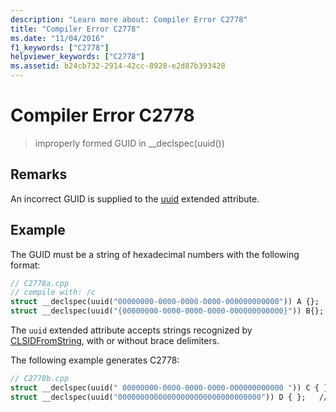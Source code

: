 ```yaml
---
description: "Learn more about: Compiler Error C2778"
title: "Compiler Error C2778"
ms.date: "11/04/2016"
f1_keywords: ["C2778"]
helpviewer_keywords: ["C2778"]
ms.assetid: b24cb732-2914-42cc-8928-e2d87b393428
---
```

# Compiler Error C2778

> improperly formed GUID in __declspec(uuid())

## Remarks

An incorrect GUID is supplied to the [uuid](../../cpp/uuid-cpp.md) extended attribute.

## Example

The GUID must be a string of hexadecimal numbers with the following format:

```cpp
// C2778a.cpp
// compile with: /c
struct __declspec(uuid("00000000-0000-0000-0000-000000000000")) A {};
struct __declspec(uuid("{00000000-0000-0000-0000-000000000000}")) B{};
```

The `uuid` extended attribute accepts strings recognized by [CLSIDFromString](/windows/win32/api/combaseapi/nf-combaseapi-clsidfromstring), with or without brace delimiters.

The following example generates C2778:

```cpp
// C2778b.cpp
struct __declspec(uuid(" 00000000-0000-0000-0000-000000000000 ")) C { };   // C2778
struct __declspec(uuid("00000000000000000000000000000000")) D { };   // C2778
```

